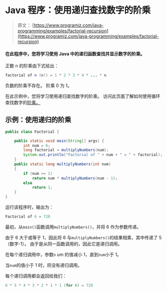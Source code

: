 # Java 程序：使用递归查找数字的阶乘

> 原文： [https://www.programiz.com/java-programming/examples/factorial-recursion](https://www.programiz.com/java-programming/examples/factorial-recursion)

#### 在此程序中，您将学习使用 Java 中的递归函数查找并显示数字的阶乘。

正数 n 的阶乘由下式给出：

```java
factorial of n (n!) = 1 * 2 * 3 * 4 * ... * n
```

负数的阶乘不存在。 阶乘 0 为 1。

在此示例中，您将学习使用递归查找数字的阶乘。 访问此页面了解如何使用循环查找数字的[阶乘。](/java-programming/examples/factorial "Java program to calculate factorial using loop")

## 示例：使用递归的阶乘

```java
public class Factorial {

    public static void main(String[] args) {
        int num = 6;
        long factorial = multiplyNumbers(num);
        System.out.println("Factorial of " + num + " = " + factorial);
    }
    public static long multiplyNumbers(int num)
    {
        if (num >= 1)
            return num * multiplyNumbers(num - 1);
        else
            return 1;
    }
}
```

运行该程序时，输出为：

```java
Factorial of 6 = 720
```

最初，从`main()`函数调用`multiplyNumbers()`，并将 6 作为参数传递。

由于 6 大于或等于 1，因此将 6 与`multiplyNumbers()`的结果相乘，其中传递了 5（数字-1）。 由于是从同一函数调用的，因此它是递归调用。

在每个递归调用中，参数`n` um 的值减小 1，直到`num`小于 1。

当`num`的值小于 1 时，将没有递归调用。

每个递归调用都会返回给我们：

```java
6 * 5 * 4 * 3 * 2 * 1 * 1 (for 0) = 720
```